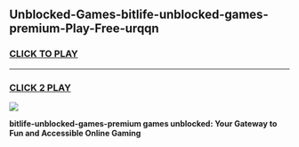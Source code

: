 
## Unblocked-Games-bitlife-unblocked-games-premium-Play-Free-urqqn
<h3>
<a href="https://premium76.site?title=bitlife-unblocked-games-premium&ref=22A">CLICK TO PLAY</a></h3>
<hr>

<h3>
<a href="https://premium76.site?title=bitlife-unblocked-games-premium&ref=22A">CLICK 2 PLAY</a>
  
</h3>

<a href="https://premium76.site?title=bitlife-unblocked-games-premium&ref=22A"><img src="https://clearcache.store/games.png"></a>


**bitlife-unblocked-games-premium games unblocked: Your Gateway to Fun and Accessible Online Gaming**
